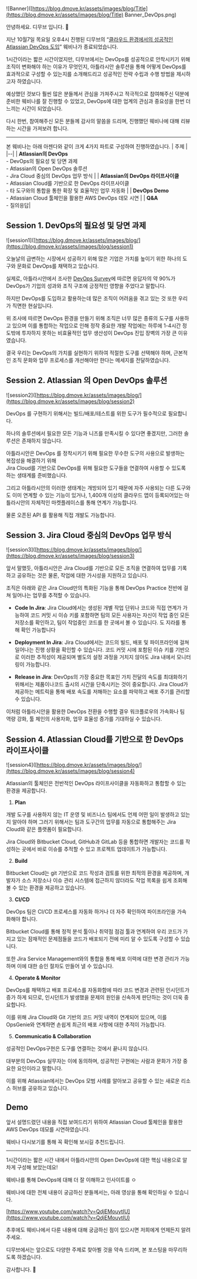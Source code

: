 ![Banner]([https://blog.dmove.kr/assets/images/blog/Title](https://blog.dmove.kr/assets/images/blog/Title)  Banner_DevOps.png)

안녕하세요. 디무브 입니다.  🎈

지난 10월7일 목요일 오후4시 진행된 디무브의 “[클라우드 환경에서의 성공적인 Atlassian DevOps 도입](https://talkit.tv/Event/2657)” 웨비나가 종료되었습니다.

1시간이라는 짧은 시간이었지만, 디무브에서는 DevOps를 성공적으로 안착시키기 위해 조직이 변화해야 하는 이유가 무엇인지, 아틀라시안 솔루션을 통해 어떻게 DevOps를 효과적으로 구성할 수 있는지를 소개해드리고 성공적인 전략 수립과 수행 방법을 제시하고자 하였습니다.

예상했던 것보다 훨씬 많은 분들께서 관심을 가져주시고 적극적으로 참여해주신 덕분에 준비한 웨비나를 잘 진행할 수 있었고, DevOps에 대한 업계의 관심과 중요성을 한번 더 느끼는 시간이 되었습니다.

다시 한번, 참여해주신 모든 분들께 감사의 말씀을 드리며, 진행했던 웨비나에 대해 리뷰하는 시간을 가져보려 합니다.

---
본 웨비나는 아래 아젠다와 같이 크게 4가지 파트로 구성하여 진행하였습니다.
| 주제 |
|--|
 | **Atlassian의 DevOps** <br> - DevOps의 필요성 및 당면 과제 <br> - Atlassian의 Open DevOps 솔루션 <br> - Jira Cloud 중심의 DevOps 업무 방식 |
| **Atlassian의 DevOps 라이프사이클** <br> - Atlassian Cloud를 기반으로 한 DevOps 라이프사이클 <br> - 타 도구와의 통합을 통한 확장 및 효율적인 업무 자동화 |
| **DevOps Demo** <br> - Atlassian Cloud 툴체인을 활용한 AWS DevOps 데모 시연 | 
| **Q&A** <br> - 질의응답|

## Session 1. DevOps의 필요성 및 당면 과제

![session1]([https://blog.dmove.kr/assets/images/blog/](https://blog.dmove.kr/assets/images/blog/session1)

오늘날의 급변하는 시장에서 성공하기 위해 많은 기업은 가치를 높이기 위한 하나의 도구와 문화로 DevOps를 채택하고 있습니다.

실제로, 아틀라시안에서 조사한 [DevOps Survey](https://blog.dmove.kr/homepage_use/devops.html)에 따르면 응답자의 약 90%가 DevOps가 기업의 성과와 조직 구조에 긍정적인 영향을 주었다고 말합니다.

하지만 DevOps를 도입하고 활용하는데 많은 조직이 어려움을 겪고 있는 것 또한 우리가 직면한 현실입니다.

위 조사에 따르면 DevOps 환경을 만들기 위해 조직은 너무 많은 종류의 도구를 사용하고 있으며 이를 통합하는 작업으로 인해 정작 중요한 개발 작업에는 하루에 1-4시간 정도밖에 투자하지 못하는 비효율적인 업무 생산성이 DevOps 진입 장벽의 가장 큰 이유였습니다.

결국 우리는 DevOps의 가치를 실현하기 위하여 적절한 도구를 선택해야 하며, 근본적인 조직 문화와 업무 프로세스를 개선해야만 한다는 메세지를 전달하였습니다.

## Session 2. Atlassian 의 Open DevOps 솔루션

![session2]([https://blog.dmove.kr/assets/images/blog/](https://blog.dmove.kr/assets/images/blog/session2)

DevOps 를 구현하기 위해서는 빌드/배포/테스트를 위한 도구가 필수적으로 필요합니다.

하나의 솔루션에서 필요한 모든 기능과 니즈를 만족시킬 수 있다면 좋겠지만, 그러한 솔루션은 존재하지 않습니다.

아틀라시안은 DevOps 를 정착시키기 위해 필요한 무수한 도구의 사용으로 발생하는 복잡성을 해결하기 위해  
Jira Cloud를 기반으로 DevOps를 위해 필요한 도구들을 연결하여 사용할 수 있도록 하는 생태계를 준비했습니다.

그리고 아틀라시안의 이러한 생태계는 개방되어 있기 때문에 자주 사용되는 다른 도구와도 이미 연계할 수 있는 기능이 있거나, 1,400개 이상의 클라우드 앱이 등록되어있는 아틀라시안의 자체적인 마켓플레이스를 통해 연계가 가능합니다.

물론 오픈된 API 를 활용해 직접 개발도 가능합니다.


## Session 3. Jira Cloud 중심의 DevOps 업무 방식

![session3]([https://blog.dmove.kr/assets/images/blog/](https://blog.dmove.kr/assets/images/blog/session3)

앞서 말했듯, 아틀라시안은 Jira Cloud를 기반으로 모든 조직을 연결하여 업무를 기록하고 공유하는 것은 물론, 작업에 대한 가시성을 지원하고 있습니다.

조직은 아래와 같은 Jira Cloud만의 특화된 기능을 통해 DevOps Practice 전반에 걸쳐 일어나는 업무를 추적할 수 있습니다.

-   **Code In Jira**: Jira Cloud에서는 생성된 개별 작업 단위나 코드와 직접 연계가 가능하여 코드 커밋 시 이슈 키를 포함하면 팀의 모든 사용자는 자신이 작업 중인 모든 저장소를 확인하고, 팀이 작업중인 코드를 한 곳에서 볼 수 있습니다. 도 지라를 통해 확인 가능합니다
    
-   **Deployment In Jira**: Jira Cloud에서는 코드의 빌드, 배포 및 파이프라인에 걸쳐 일어나는 진행 상황을 확인할 수 있습니다. 코드 커밋 시에 포함된 이슈 키를 기반으로 이러한 추적성이 제공되며 별도의 설정 과정을 거치지 않아도 Jira 내에서 모니터링이 가능합니다.
    
-   **Release in Jira**: DevOps의 가장 중요한 목표인 가치 전달의 속도를 최대화하기 위해서는 제품이나코드 출시의 시간을 단축시키는 것이 중요합니다. Jira Cloud가 제공하는 메트릭을 통해 배포 속도를 저해하는 요소를 파악하고 배포 주기를 관리할 수 있습니다.
    

이처럼 아틀라시안을 활용한 DevOps 전환을 수행할 결우 워크플로우의 가속화나 팀 역량 강화, 툴 체인의 사용자화, 업무 효율성 증가를 기대하실 수 있습니다.

## Session 4. Atlassian Cloud를 기반으로 한 DevOps 라이프사이클

![session4]([https://blog.dmove.kr/assets/images/blog/](https://blog.dmove.kr/assets/images/blog/session4)

Atlassian의 툴체인은 전반적인 DevOps 라이프사이클을 자동화하고 통합할 수 있는 환경을 제공합니다.

1.  **Plan**
    
개발 도구를 사용하지 않는 IT 운영 및 비즈니스 팀에서도 언제 어떤 일이 발생하고 있는지 알아야 하며 그러기 위해서는 팀과 도구간의 업무를 자동으로 통합해주는 Jira Cloud와 같은 플랫폼이 필요합니다.
        
Jira Cloud와 Bitbucket Cloud, GitHub과 GitLab 등을 통합하면 개발자는 코드를 작성하는 곳에서 바로 이슈를 추적할 수 있고 프로젝트 업데이트가 가능합니다.
        
2.  **Build**
    
Bitbucket Cloud는 git 기반으로 코드 작성과 검토를 위한 최적의 환경을 제공하며, 개발자가 소스 저장소나 이슈 관리 시스템에 접근하지 않더라도 작업 목록을 쉽게 조회해볼 수 있는 환경을 제공하고 있습니다.
        
3.  **CI/CD**
    
DevOps 팀은 CI/CD 프로세스를 자동화 하거나 더 자주 확인하여 파이프라인을 가속화해야 합니다.
        
Bitbucket Cloud를 통해 정적 분석 툴이나 취약점 점검 툴과 연계하여 우리 코드가 가지고 있는 잠재적인 문제점들을 코드가 배포되기 전에 미리 알 수 있도록 구성할 수 있습니다. 

또한 Jira Service Management와의 통합을 통해 배포 이력에 대한 변경 관리가 가능하며 이에 대한 승인 절차도 만들어 낼 수 있습니다.
        
4.  **Operate & Monitor**
    
DevOps를 채택하고 배포 프로세스를 자동화함에 따라 코드 변경과 관련된 인시던트가 증가 하게 되므로, 인시던트가 발생했을 문제의 원인을 신속하게 판단하는 것이 더욱 중요합니다.
        
이를 위해 Jira Cloud와 Git 기반의 코드 커밋 내역이 연계되어 있으며, 이를 OpsGenie와 연계하면 손쉽게 최근의 배포 사항에 대한 추적이 가능합니다.
        
5.  **Communicatio & Collaboration**
    
성공적인 DevOps구현은 도구를 연결하는 것에서 끝나지 않습니다. 

대부분의 DevOps 실무자는 이에 동의하며, 성공적인 구현에는 사람과 문화가 가장 중요한 요인이라고 말합니다.
        
이를 위해 Atlassian에서는 DevOps 모범 사례를 알아보고 공유할 수 있는 새로운 리소스 허브를 공유하고 있습니다.

## Demo

앞서 설명드렸던 내용을 직접 보여드리기 위하여 Atlassian Cloud 툴체인을 활용한 AWS DevOps 데모를 시연하였습니다.

웨비나 다시보기를 통해 꼭 확인해 보시길 추천드립니다.

---

1시간이라는 짧은 시간 내에서 아틀라시안의 Open DevOps에 대한 핵심 내용으로 알차게 구성해 보았는데요!

웨비나를 통해 DevOps에 대해 더 잘 이해하고 인사이트를 ㅇ

웨비나에 대한 전체 내용이 궁금하신 분들께서는, 아래 영상을 통해 확인하실 수 있습니다.

[https://www.youtube.com/watch?v=QdjEMouytIU](https://www.youtube.com/watch?v=QdjEMouytIU)

추후에도 웨비나에서 다룬 내용에 대해 궁금하신 점이 있으시면 저희에게 언제든지 알려주세요.

디무브에서는 앞으로도 다양한 주제로 찾아뵐 것을 약속 드리며, 본 포스팅을 마무리하도록 하겠습니다.

감사합니다. 🙂
<!--stackedit_data:
eyJoaXN0b3J5IjpbLTE1MDk2MjAwOTUsLTE3MjE4MzI5Nl19
-->